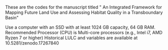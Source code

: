 These are the codes for the manuscript titled
" An Integrated Framework for Mapping Future Land Use and Assessing Habitat Quality in a Transboundary Basin" 

Use a computer with an SSD with at least 1024 GB capacity, 64 GB RAM. Recommended Processor (CPU)  is Multi-core processors (e.g., Intel i7, AMD Ryzen 7 or higher)
Historical LULC and variables are available at 10.5281/zenodo.17267840
